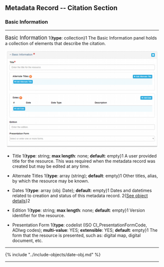 ## Metadata Record -- Citation Section
### Basic Information
---

<span class="md-panel" style="font-size: larger">Basic Information</span> <i class="fa fa-asterisk required" title="Required"> </i> 1{**type**: collection}1 The <span class="md-panel">Basic Information</span> panel holds a collection of elements that describe the citation. 

![Basic Information Panel](/assets/reference/edit-objects/citation/basicInfo-citation.png)

* <span class="md-element">Title</span> <i class="fa fa-asterisk required" title="Required"> </i> 1{**type**: string; **max length**: none; **default**: empty}1 A user provided title for the resource.  This was required when the metadata record was created but may be edited at any time.

* <span class="md-element">Alternate Titles</span> 1{**type**: array (string); **default**: empty}1 Other titles, alias, by which the resource may be known.

* <span class="md-element">Dates</span> 1{**type**: array (obj: <span class="md-panel">Date</span>); **default**: empty}1 Dates and datetimes related to creation and status of this metadata record. 2{[See object details](#date-object)}2 
      
* <span class="md-element">Edition</span> 1{**type**: string; **max length**: none; **default**: empty}1 Version identifier for the resource.

* <span class="md-element">Presentation Form</span> 1{**type**: codelist (ISO CI_PresentationFormCode, ADIwg codes); **multi-value**: YES; **extensible**: YES; **default**: empty}1 The form that the resource is presented, such as: digital map, digital document, etc.

---

{% include "../include-objects/date-obj.md" %}

---
